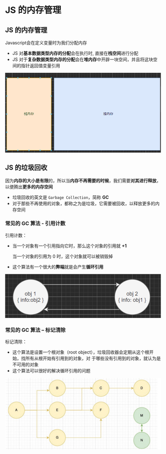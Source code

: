 # JS 的内存管理
## JS 的内存管理
Javascript会在定义变量时为我们分配内存 
* JS 对**基本数据类型内存的分配**会在执行时, 直接在**栈空间**进行分配
* JS 对于**复杂数据类型内存的分配**会在**堆内存**中开辟一块空间，并且将这块空间的指针返回值变量引用

![图片](../.vuepress/public/images/zhandui.png)

## JS 的垃圾回收
因为**内存的大小是有限**的，所以当**内存不再需要的时候**，我们需要**对其进行释放**，以便腾出**更多的内存空间**

* 垃圾回收的英文是 `Garbage Collection`，简称 **GC**
* 对于那些不再使用的对象，都称之为是垃圾，它需要被回收，以释放更多的内存空间

### 常见的 GC 算法 - 引用计数
引用计数：
* 当一个对象有一个引用指向它时，那么这个对象的引用就 **+1**

  当一个对象的引用为 0 时，这个对象就可以被销毁掉
* 这个算法有一个很大的**弊端**就是会产生**循环引用**

![图片](../.vuepress/public/images/xunhuan1.png)
### 常见的 GC 算法 – 标记清除
标记清除：
* 这个算法是设置一个根对象（root object），垃圾回收器会定期从这个根开始，找所有从根开始有引用到的对象，对
于哪些没有引用到的对象，就认为是不可用的对象
* 这个算法可以很好的解决循环引用的问题

![图片](../.vuepress/public/images/biaoji.png)





